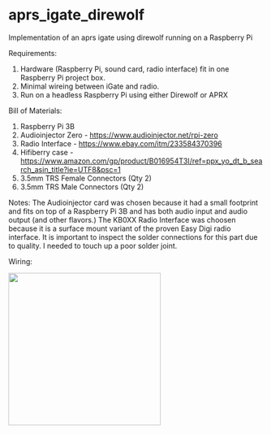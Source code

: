 # aprs_igate_direwolf
Implementation of an aprs igate using direwolf running on a Raspberry Pi

Requirements:
1. Hardware (Raspberry Pi, sound card, radio interface) fit in one Raspberry Pi project box.
2. Minimal wireing between iGate and radio.
3. Run on a headless Raspberry Pi using either Direwolf or APRX


Bill of Materials:
1. Raspberry Pi 3B
2. Audioinjector Zero - https://www.audioinjector.net/rpi-zero
3. Radio Interface - https://www.ebay.com/itm/233584370396
4. Hifiberry case - https://www.amazon.com/gp/product/B016954T3I/ref=ppx_yo_dt_b_search_asin_title?ie=UTF8&psc=1
5. 3.5mm TRS Female Connectors (Qty 2)
6. 3.5mm TRS Male Connectors (Qty 2)

Notes:
The Audioinjector card was chosen because it had a small footprint and fits on top of a Raspberry Pi 3B and has both audio input and audio output (and other flavors.)
The KB0XX Radio Interface was choosen because it is a surface mount variant of the proven Easy Digi radio interface. It is important to inspect the solder connections for this part due to quality. I needed to touch up a poor solder joint.

Wiring:

<img src="https://user-images.githubusercontent.com/17286096/199636537-4fbe3f5d-b888-4361-acca-ded7e28aa97e.png" width="300" >
